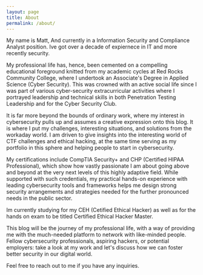 ```yaml
---
layout: page
title: About
permalink: /about/
---
```


My name is Matt, And currently in a Information Security and Compliance Analyst position. Ive got over a decade of expiernece in IT and more recently security.

My professional life has, hence, been cemented on a compelling educational foreground knitted from my academic cycles at Red Rocks Community College, where I undertook an Associate's Degree in Applied Science (Cyber Security). This was crowned with an active social life since I was part of various cyber-security extracurricular activities where I portrayed leadership and technical skills in both Penetration Testing Leadership and for the Cyber Security Club. 

It is far more beyond the bounds of ordinary work, where my interest in cybersecurity pulls up and assumes a creative expression onto this blog. It is where I put my challenges, interesting situations, and solutions from the workaday world. I am driven to give insights into the interesting world of CTF challenges and ethical hacking, at the same time serving as my portfolio in this sphere and helping people to start in cybersecurity.

My certifications include CompTIA Security+ and CHP (Certified HIPAA Professional), which show how vastly passionate I am about going above and beyond at the very next levels of this highly adaptive field. While supported with such credentials, my practical hands-on experience with leading cybersecurity tools and frameworks helps me design strong security arrangements and strategies needed for the further pronounced needs in the public sector.

Im currently studying for my CEH (Cetified Ethical Hacker) as well as for the hands on exam to be titled Certified Ethical Hacker Master. 

This blog will be the journey of my professional life, with a way of providing me with the much-needed platform to network with like-minded people. Fellow cybersecurity professionals, aspiring hackers, or potential employers: take a look at my work and let's discuss how we can foster better security in our digital world.

Feel free to reach out to me if you have any inquiries.
